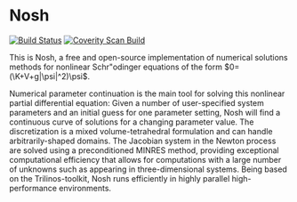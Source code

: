 # Nosh

[![Build Status](https://travis-ci.org/nschloe/nosh.svg?branch=master)](https://travis-ci.org/nschloe/nosh)
[![Coverity Scan Build](https://scan.coverity.com/projects/1659/badge.svg)](https://scan.coverity.com/projects/1659)


This is Nosh,
a free and open-source implementation of numerical solutions methods
for nonlinear Schr\"odinger equations of the form $0=(\K+V+g|\psi|^2)\psi$.

Numerical parameter continuation is the main tool for solving this nonlinear partial differential
equation: Given a number of user-specified system parameters
and an initial guess for one parameter setting, Nosh will find a continuous curve
of solutions for a changing parameter value.
The discretization is a mixed volume-tetrahedral formulation and can handle arbitrarily-shaped domains.
The Jacobian system in the Newton process are solved using a preconditioned MINRES method,
providing exceptional computational efficiency that allows for computations with a large
number of unknowns such as appearing in three-dimensional systems.
Being based on the Trilinos-toolkit, Nosh runs efficiently
in highly parallel high-performance environments.
